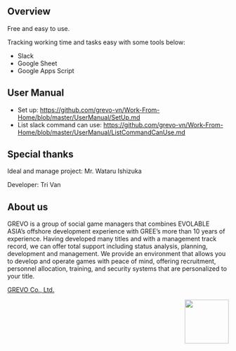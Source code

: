 ## Overview
<p>Free and easy to use.</p>
<p>Tracking working time and tasks easy with some tools below:

- Slack
- Google Sheet
- Google Apps Script
</p>

## User Manual
- Set up: https://github.com/grevo-vn/Work-From-Home/blob/master/UserManual/SetUp.md
- List slack command can use: https://github.com/grevo-vn/Work-From-Home/blob/master/UserManual/ListCommandCanUse.md



## Special thanks
<p>Ideal and manage project: Mr. Wataru Ishizuka</p>
<p>Developer: Tri Van</p>


## About us

GREVO is a group of social game managers that combines EVOLABLE ASIA’s offshore development experience with GREE’s more than 10 years of experience. 
Having developed many titles and with a management track record, we can offer total support including status analysis, planning, development and management. 
We provide an environment that allows you to develop and operate games with peace of mind, offering recruitment, 
personnel allocation, training, and security systems that are personalized to your title.

<a href="https://grevo.net/en/">GREVO Co., Ltd.</a>

<img src="https://avatars1.githubusercontent.com/u/38648506?s=400&u=f44686b53316366a52efa47cc30907eccda47a80&v=4" width="100" align="right">
